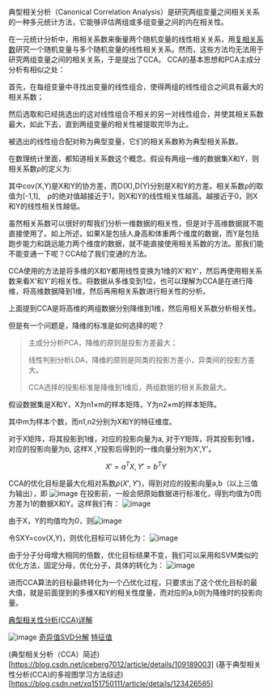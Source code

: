 典型相关分析（Canonical Correlation Analysis）是研究两组变量之间相关关系的一种多元统计方法，它能够评估两组或多组变量之间的内在相关性。

在一元统计分析中，用相关系数来衡量两个随机变量的线性相关关系，用[复相关系数](https://baike.baidu.com/item/%E5%A4%8D%E7%9B%B8%E5%85%B3%E7%B3%BB%E6%95%B0/1592780)研究一个随机变量与多个随机变量的线性相关关系。然而，这些方法均无法用于研究两组变量之间的相关关系，于是提出了CCA。
CCA的基本思想和PCA主成分分析有相似之处：

首先，在每组变量中寻找出变量的线性组合，使得两组的线性组合之间具有最大的相关系数；

然后选取和已经挑选出的这对线性组合不相关的另一对线性组合，并使其相关系数最大，如此下去，直到两组变量的相关性被提取完毕为止。

被选出的线性组合配对称为典型变量，它们的相关系数称为典型相关系数。



在数理统计里面，都知道相关系数这个概念。假设有两组一维的数据集X和Y，则相关系数ρ的定义为:

其中cov(X,Y)是X和Y的协方差，而D(X),D(Y)分别是X和Y的方差。相关系数ρ的取值为[-1,1],　ρ的绝对值越接近于1，则X和Y的线性相关性越高。越接近于0，则X和Y的线性相关性越低。

虽然相关系数可以很好的帮我们分析一维数据的相关性，但是对于高维数据就不能直接使用了。如上所述，如果X是包括人身高和体重两个维度的数据，而Y是包括跑步能力和跳远能力两个维度的数据，就不能直接使用相关系数的方法。那我们能不能变通一下呢？CCA给了我们变通的方法。

CCA使用的方法是将多维的X和Y都用线性变换为1维的X'和Y'，然后再使用相关系数来看X'和Y'的相关性。将数据从多维变到1位，也可以理解为CCA是在进行降维，将高维数据降到1维，然后再用相关系数进行相关性的分析。

上面提到CCA是将高维的两组数据分别降维到1维，然后用相关系数分析相关性。

但是有一个问题是，降维的标准是如何选择的呢？

>主成分分析PCA，降维的原则是投影方差最大；
>
>线性判别分析LDA，降维的原则是同类的投影方差小，异类间的投影方差大。
>
>CCA选择的投影标准是降维到1维后，两组数据的相关系数最大。

假设数据集是X和Y，X为n1×m的样本矩阵，Y为n2×m的样本矩阵。

其中m为样本个数，而n1,n2分别为X和Y的特征维度。

对于X矩阵，将其投影到1维，对应的投影向量为a, 对于Y矩阵，将其投影到1维，对应的投影向量为b, 这样X ,Y投影后得到的一维向量分别为X',Y'。

$$X'=a^TX, Y'=b^TY$$

CCA的优化目标是最大化相对系数$ρ(X′,Y′)$，得到对应的投影向量a,b（以上三值为输出），即
![image](https://user-images.githubusercontent.com/49140300/191026805-28f069be-1065-4852-9f1e-719c57c20377.png)
在投影前，一般会把原始数据进行标准化，得到均值为0而方差为1的数据X和Y。这样我们有：
![image](https://user-images.githubusercontent.com/49140300/191026833-ddaa01e4-cc6a-4397-9c3d-02511e817ba4.png)

由于X，Y的均值均为0，则![image](https://user-images.githubusercontent.com/49140300/191026937-942e3fcc-919c-473a-b73b-e14aa56d8a19.png)

令SXY=cov(X,Y)，则优化目标可以转化为：
![image](https://user-images.githubusercontent.com/49140300/191027057-54561fc3-bc26-4dab-bd83-20448c18d702.png)

由于分子分母增大相同的倍数，优化目标结果不变，我们可以采用和SVM类似的优化方法，固定分母，优化分子，具体的转化为：
![image](https://user-images.githubusercontent.com/49140300/191027119-216038f8-4726-4f93-ae76-114dffb88bf5.png)



进而CCA算法的目标最终转化为一个凸优化过程，只要求出了这个优化目标的最大值，就是前面提到的多维X和Y的相关性度量，而对应的a,b则为降维时的投影向量。

[典型相关性分析(CCA)详解](https://www.ngui.cc/el/519968.html?action=onClick)


![image](https://user-images.githubusercontent.com/49140300/191027536-6021da26-b72a-43f3-bcb5-840f40d37c43.png)
[奇异值SVD分解](https://zhuanlan.zhihu.com/p/448767610)
[特征值](https://www.zhihu.com/question/21874816/answer/181864044)

(典型相关分析（CCA）简述)[https://blog.csdn.net/iceberg7012/article/details/109189003]
(基于典型相关性分析(CCA)的多视图学习方法综述)[https://blog.csdn.net/xq151750111/article/details/123426585]
